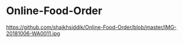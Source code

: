 # Online-Food-Order
https://github.com/shaikhsiddik/Online-Food-Order/blob/master/IMG-20181006-WA0011.jpg
